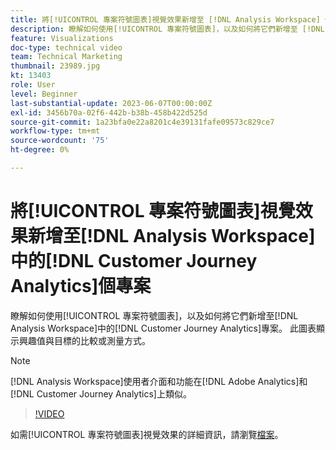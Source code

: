 ```yaml
---
title: 將[!UICONTROL 專案符號圖表]視覺效果新增至 [!DNL Analysis Workspace] 個專案
description: 瞭解如何使用[!UICONTROL 專案符號圖表]，以及如何將它們新增至 [!DNL Analysis Workspace] 中的 [!DNL Customer Journey Analytics]專案。
feature: Visualizations
doc-type: technical video
team: Technical Marketing
thumbnail: 23989.jpg
kt: 13403
role: User
level: Beginner
last-substantial-update: 2023-06-07T00:00:00Z
exl-id: 3456b70a-02f6-442b-b38b-458b422d525d
source-git-commit: 1a23bfa0e22a8201c4e39131fafe09573c829ce7
workflow-type: tm+mt
source-wordcount: '75'
ht-degree: 0%

---
```


# 將[!UICONTROL 專案符號圖表]視覺效果新增至[!DNL Analysis Workspace]中的[!DNL Customer Journey Analytics]個專案

瞭解如何使用[!UICONTROL 專案符號圖表]，以及如何將它們新增至[!DNL Analysis Workspace]中的[!DNL Customer Journey Analytics]專案。 此圖表顯示興趣值與目標的比較或測量方式。

>[!NOTE]
>
>[!DNL Analysis Workspace]使用者介面和功能在[!DNL Adobe Analytics]和[!DNL Customer Journey Analytics]上類似。

>[!VIDEO](https://video.tv.adobe.com/v/23989/?quality=12&learn=on)

如需[!UICONTROL 專案符號圖表]視覺效果的詳細資訊，請瀏覽[檔案](https://experienceleague.adobe.com/docs/analytics-platform/using/cja-workspace/visualizations/bullet-graph.html)。
